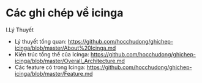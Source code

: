 # Các ghi chép về icinga
I.Lý Thuyết
- Lý thuyết tổng quan: https://github.com/hocchudong/ghichep-icinga/blob/master/About%20Icinga.md
- Kiến trúc tổng thể của Icinga: https://github.com/hocchudong/ghichep-icinga/blob/master/Overall_Architecture.md
- Các feature có trong Icinga: https://github.com/hocchudong/ghichep-icinga/blob/master/Feature.md
